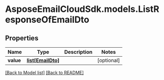 # AsposeEmailCloudSdk.models.ListResponseOfEmailDto

## Properties
Name | Type | Description | Notes
------------ | ------------- | ------------- | -------------
**value** |[**list[EmailDto]**](EmailDto.md) | |[optional] 




[[Back to Model list]](Models.md) [[Back to README]](README.md)

